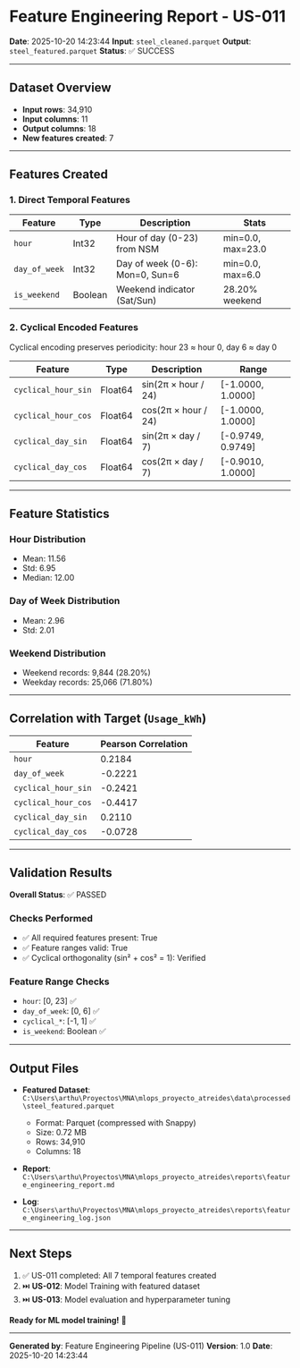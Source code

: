 # Feature Engineering Report - US-011

**Date**: 2025-10-20 14:23:44
**Input**: `steel_cleaned.parquet`
**Output**: `steel_featured.parquet`
**Status**: ✅ SUCCESS

---

## Dataset Overview

- **Input rows**: 34,910
- **Input columns**: 11
- **Output columns**: 18
- **New features created**: 7

---

## Features Created

### 1. Direct Temporal Features

| Feature | Type | Description | Stats |
|---------|------|-------------|-------|
| `hour` | Int32 | Hour of day (0-23) from NSM | min=0.0, max=23.0 |
| `day_of_week` | Int32 | Day of week (0-6): Mon=0, Sun=6 | min=0.0, max=6.0 |
| `is_weekend` | Boolean | Weekend indicator (Sat/Sun) | 28.20% weekend |

### 2. Cyclical Encoded Features

Cyclical encoding preserves periodicity: hour 23 ≈ hour 0, day 6 ≈ day 0

| Feature | Type | Description | Range |
|---------|------|-------------|-------|
| `cyclical_hour_sin` | Float64 | sin(2π × hour / 24) | [-1.0000, 1.0000] |
| `cyclical_hour_cos` | Float64 | cos(2π × hour / 24) | [-1.0000, 1.0000] |
| `cyclical_day_sin` | Float64 | sin(2π × day / 7) | [-0.9749, 0.9749] |
| `cyclical_day_cos` | Float64 | cos(2π × day / 7) | [-0.9010, 1.0000] |

---

## Feature Statistics

### Hour Distribution
- Mean: 11.56
- Std: 6.95
- Median: 12.00

### Day of Week Distribution
- Mean: 2.96
- Std: 2.01

### Weekend Distribution
- Weekend records: 9,844 (28.20%)
- Weekday records: 25,066 (71.80%)

---

## Correlation with Target (`Usage_kWh`)

| Feature | Pearson Correlation |
|---------|---------------------|
| `hour` | 0.2184 |
| `day_of_week` | -0.2221 |
| `cyclical_hour_sin` | -0.2421 |
| `cyclical_hour_cos` | -0.4417 |
| `cyclical_day_sin` | 0.2110 |
| `cyclical_day_cos` | -0.0728 |

---

## Validation Results

**Overall Status**: ✅ PASSED

### Checks Performed
- ✅ All required features present: True
- ✅ Feature ranges valid: True
- ✅ Cyclical orthogonality (sin² + cos² = 1): Verified

### Feature Range Checks
- `hour`: [0, 23] ✅
- `day_of_week`: [0, 6] ✅
- `cyclical_*`: [-1, 1] ✅
- `is_weekend`: Boolean ✅

---

## Output Files

- **Featured Dataset**: `C:\Users\arthu\Proyectos\MNA\mlops_proyecto_atreides\data\processed\steel_featured.parquet`
  - Format: Parquet (compressed with Snappy)
  - Size: 0.72 MB
  - Rows: 34,910
  - Columns: 18

- **Report**: `C:\Users\arthu\Proyectos\MNA\mlops_proyecto_atreides\reports\feature_engineering_report.md`
- **Log**: `C:\Users\arthu\Proyectos\MNA\mlops_proyecto_atreides\reports\feature_engineering_log.json`

---

## Next Steps

1. ✅ US-011 completed: All 7 temporal features created
2. ⏭️ **US-012**: Model Training with featured dataset
3. ⏭️ **US-013**: Model evaluation and hyperparameter tuning

**Ready for ML model training!** 🚀

---

**Generated by**: Feature Engineering Pipeline (US-011)
**Version**: 1.0
**Date**: 2025-10-20 14:23:44
